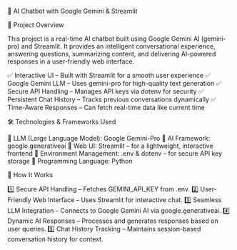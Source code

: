 🚀 AI Chatbot with Google Gemini & Streamlit

📌 Project Overview

This project is a real-time AI chatbot built using Google Gemini AI (gemini-pro) and Streamlit. It provides an intelligent conversational experience, answering questions, summarizing content, and delivering AI-powered responses in a user-friendly web interface.

✅ Interactive UI – Built with Streamlit for a smooth user experience
✅ Google Gemini LLM – Uses gemini-pro for high-quality text generation
✅ Secure API Handling – Manages API keys via dotenv for security
✅ Persistent Chat History – Tracks previous conversations dynamically
✅ Time-Aware Responses – Can fetch real-time data like current time

🛠️ Technologies & Frameworks Used

🔹 LLM (Large Language Model): Google Gemini-Pro
🔹 AI Framework: google.generativeai
🔹 Web UI: Streamlit – for a lightweight, interactive frontend
🔹 Environment Management: .env & dotenv – for secure API key storage
🔹 Programming Language: Python

🔹 How It Works

1️⃣ Secure API Handling – Fetches GEMINI_API_KEY from .env.
2️⃣ User-Friendly Web Interface – Uses Streamlit for interactive chat.
3️⃣ Seamless LLM Integration – Connects to Google Gemini AI via google.generativeai.
4️⃣ Dynamic AI Responses – Processes and generates responses based on user queries.
5️⃣ Chat History Tracking – Maintains session-based conversation history for context.
